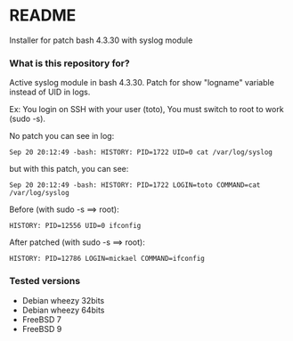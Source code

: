 # README #

Installer for patch bash 4.3.30 with syslog module

### What is this repository for? ###
Active syslog module in bash 4.3.30.
Patch for show "logname" variable instead of UID in logs.

Ex: You login on SSH with your user (toto), You must switch to root to work (sudo -s).

No patch you can see in log:

```
Sep 20 20:12:49 -bash: HISTORY: PID=1722 UID=0 cat /var/log/syslog
```


but with this patch, you can see:

```
Sep 20 20:12:49 -bash: HISTORY: PID=1722 LOGIN=toto COMMAND=cat /var/log/syslog
```

Before (with sudo -s ==> root):
```
HISTORY: PID=12556 UID=0 ifconfig
```

After patched (with sudo -s ==> root):
```
HISTORY: PID=12786 LOGIN=mickael COMMAND=ifconfig
```

### Tested versions ###
* Debian wheezy 32bits
* Debian wheezy 64bits
* FreeBSD 7
* FreeBSD 9
